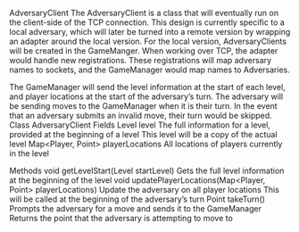 AdversaryClient
The AdversaryClient is a class that will eventually run on the client-side of the TCP connection. This design is currently specific to a local adversary, which will later be turned into a remote version by wrapping an adapter around the local version. For the local version, AdversaryClients will be created in the GameManger. When working over TCP, the adapter would handle new registrations. These registrations will map adversary names to sockets, and the GameManager would map names to Adversaries. 

The GameManager will send the level information at the start of each level, and player locations at the start of the adversary’s turn. The adversary will be sending moves to the GameManager when it is their turn. In the event that an adversary submits an invalid move, their turn would be skipped.
Class AdversaryClient
Fields
Level level
The full information for a level, provided at the beginning of a level
This level will be a copy of the actual level
Map<Player, Point> playerLocations
All locations of players currently in the level

Methods
void getLevelStart(Level startLevel)
 Gets the full level information at the beginning of the level
void updatePlayerLocations(Map<Player, Point> playerLocations)
Update the adversary on all player locations
This will be called at the beginning of the adversary’s turn
Point takeTurn()
Prompts the adversary for a move and sends it to the GameManager
Returns the point that the adversary is attempting to move to

